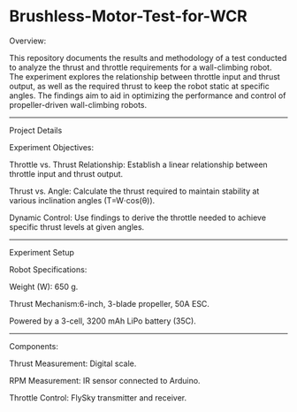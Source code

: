 # Brushless-Motor-Test-for-WCR

Overview:

This repository documents the results and methodology of a test conducted to analyze the thrust and throttle requirements for a wall-climbing robot. 
The experiment explores the relationship between throttle input and thrust output, as well as the required thrust to keep the robot static at specific angles. 
The findings aim to aid in optimizing the performance and control of propeller-driven wall-climbing robots.

-----------------------------------------------

Project Details

Experiment Objectives:

Throttle vs. Thrust Relationship: Establish a linear relationship between throttle input and thrust output.

Thrust vs. Angle: Calculate the thrust required to maintain stability at various inclination angles (T=W⋅cos(θ)).

Dynamic Control: Use findings to derive the throttle needed to achieve specific thrust levels at given angles.

-----------------------------------------------

Experiment Setup

Robot Specifications:

Weight (W): 650 g.

Thrust Mechanism:6-inch, 3-blade propeller, 50A ESC.

Powered by a 3-cell, 3200 mAh LiPo battery (35C).

-----------------------------------------------

Components:

Thrust Measurement: Digital scale.

RPM Measurement: IR sensor connected to Arduino.

Throttle Control: FlySky transmitter and receiver.

